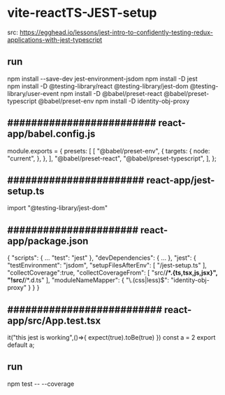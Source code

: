 # vite-reactTS-JEST-setup

src: https://egghead.io/lessons/jest-intro-to-confidently-testing-redux-applications-with-jest-typescript

###
run
---
npm install --save-dev jest-environment-jsdom
npm install -D jest                          
npm install -D @testing-library/react @testing-library/jest-dom @testing-library/user-event
npm install -D @babel/preset-react @babel/preset-typescript @babel/preset-env
npm install -D identity-obj-proxy


#########################
react-app/babel.config.js
-------------------------
module.exports = {
  presets: [
    [
      "@babel/preset-env",
      {
        targets: {
          node: "current",
        },
      },
    ],
    "@babel/preset-react",
    "@babel/preset-typescript",
  ],
};


#######################
react-app/jest-setup.ts
-----------------------
import "@testing-library/jest-dom"


######################
react-app/package.json
----------------------
{
   "scripts": {
    ...
    "test": "jest"
  },
  "devDependencies": {
    ...
  },
  "jest": {
    "testEnvironment": "jsdom",
    "setupFilesAfterEnv": [
      "<rootDir>/jest-setup.ts"
    ],
    "collectCoverage":true,
    "collectCoverageFrom": [
      "src/**/*.{ts,tsx,js,jsx}",
      "!src/**/*.d.ts"
    ],
    "moduleNameMapper": {
      "\\.(css|less)$": "identity-obj-proxy"
    }
  }
}


##########################
react-app/src/App.test.tsx
--------------------------
it("this jest is working",()=>{
    expect(true).toBe(true)
})
const a = 2
export default a;


###
run
---
npm test -- --coverage   
